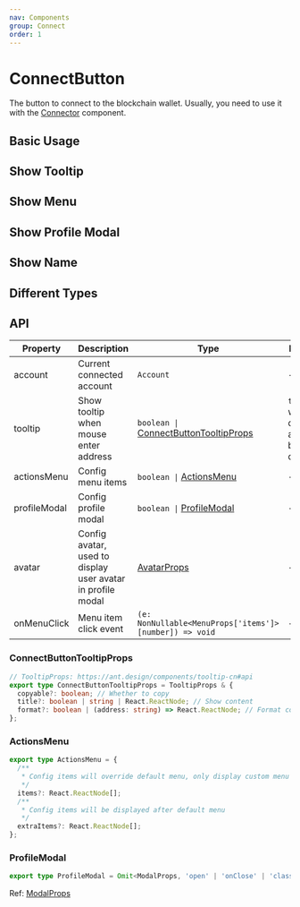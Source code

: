 ```yaml
---
nav: Components
group: Connect
order: 1
---
```


# ConnectButton

The button to connect to the blockchain wallet. Usually, you need to use it with the [Connector](../connector/index.md) component.

## Basic Usage

<code src="./demos/basic.tsx"></code>

## Show Tooltip

<code src="./demos/tooltip.tsx"></code>

## Show Menu

<code src="./demos/menu.tsx"></code>

## Show Profile Modal

<code src="./demos/profileModal.tsx"></code>

## Show Name

<code src="./demos/name.tsx"></code>

## Different Types

<code src="./demos/type.tsx"></code>

## API

| Property | Description | Type | Default | Version |
| --- | --- | --- | --- | --- |
| account | Current connected account | `Account` | - | - |
| tooltip | Show tooltip when mouse enter address | `boolean \|` [ConnectButtonTooltipProps](#connectbuttontooltipprops) | `true`, will display address by default | - |
| actionsMenu | Config menu items | `boolean \|` [ActionsMenu](#actionsmenu) | - | - |
| profileModal | Config profile modal | `boolean \|` [ProfileModal](#profilemodal) | - | - |
| avatar | Config avatar, used to display user avatar in profile modal | [AvatarProps](https://ant.design/components/avatar-cn#api) | - | - |
| onMenuClick | Menu item click event | `(e: NonNullable<MenuProps['items']>[number]) => void` | - | - |

### ConnectButtonTooltipProps

```ts
// TooltipProps: https://ant.design/components/tooltip-cn#api
export type ConnectButtonTooltipProps = TooltipProps & {
  copyable?: boolean; // Whether to copy
  title?: boolean | string | React.ReactNode; // Show content
  format?: boolean | (address: string) => React.ReactNode; // Format content
};
```

### ActionsMenu

```ts
export type ActionsMenu = {
  /**
   * Config items will override default menu, only display custom menu
   */
  items?: React.ReactNode[];
  /**
   * Config items will be displayed after default menu
   */
  extraItems?: React.ReactNode[];
};
```

### ProfileModal

```ts
export type ProfileModal = Omit<ModalProps, 'open' | 'onClose' | 'className'>;
```

Ref: [ModalProps](https://ant.design/components/modal#api)
